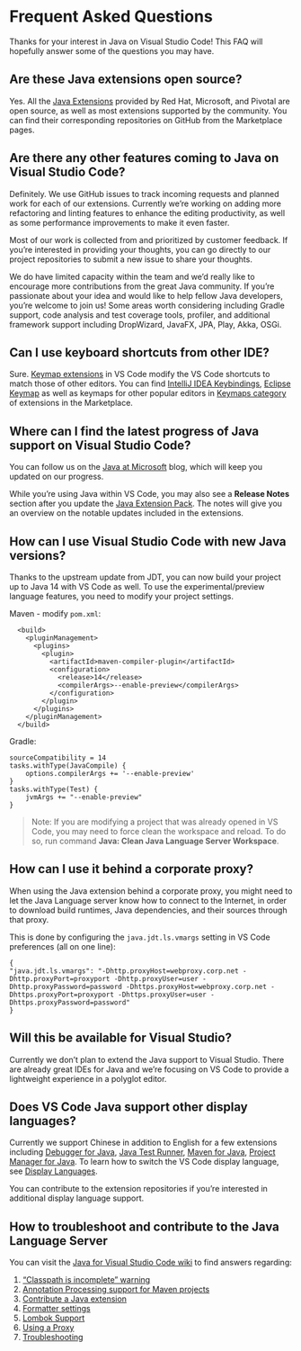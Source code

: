Frequent Asked Questions
========================

Thanks for your interest in Java on Visual Studio Code! This FAQ will hopefully answer some of the questions you may have.

Are these Java extensions open source?
--------------------------------------

Yes. All the [Java Extensions](/docs/java/extensions.md) provided by Red Hat, Microsoft, and Pivotal are open source, as well as most extensions supported by the community. You can find their corresponding repositories on GitHub from the Marketplace pages.

Are there any other features coming to Java on Visual Studio Code?
------------------------------------------------------------------

Definitely. We use GitHub issues to track incoming requests and planned work for each of our extensions. Currently we’re working on adding more refactoring and linting features to enhance the editing productivity, as well as some performance improvements to make it even faster.

Most of our work is collected from and prioritized by customer feedback. If you’re interested in providing your thoughts, you can go directly to our project repositories to submit a new issue to share your thoughts.

We do have limited capacity within the team and we’d really like to encourage more contributions from the great Java community. If you’re passionate about your idea and would like to help fellow Java developers, you’re welcome to join us! Some areas worth considering including Gradle support, code analysis and test coverage tools, profiler, and additional framework support including DropWizard, JavaFX, JPA, Play, Akka, OSGi.

Can I use keyboard shortcuts from other IDE?
--------------------------------------------

Sure. [Keymap extensions](/docs/getstarted/keybindings.md#keymap-extensions) in VS Code modify the VS Code shortcuts to match those of other editors. You can find [IntelliJ IDEA Keybindings](https://marketplace.visualstudio.com/items?itemName=k--kato.intellij-idea-keybindings), [Eclipse Keymap](https://marketplace.visualstudio.com/items?itemName=alphabotsec.vscode-eclipse-keybindings) as well as keymaps for other popular editors in [Keymaps category](https://marketplace.visualstudio.com/search?target=VSCode&category=Keymaps&sortBy=Downloads) of extensions in the Marketplace.

Where can I find the latest progress of Java support on Visual Studio Code?
---------------------------------------------------------------------------

You can follow us on the [Java at Microsoft](https://devblogs.microsoft.com/java/) blog, which will keep you updated on our progress.

While you’re using Java within VS Code, you may also see a **Release Notes** section after you update the [Java Extension Pack](https://marketplace.visualstudio.com/items?itemName=vscjava.vscode-java-pack). The notes will give you an overview on the notable updates included in the extensions.

How can I use Visual Studio Code with new Java versions?
--------------------------------------------------------

Thanks to the upstream update from JDT, you can now build your project up to Java 14 with VS Code as well. To use the experimental/preview language features, you need to modify your project settings.

Maven - modify `pom.xml`:

      <build>
        <pluginManagement>
          <plugins>
            <plugin>
              <artifactId>maven-compiler-plugin</artifactId>
              <configuration>
                <release>14</release>
                <compilerArgs>--enable-preview</compilerArgs>
              </configuration>
            </plugin>
          </plugins>
        </pluginManagement>
      </build>

Gradle:

    sourceCompatibility = 14
    tasks.withType(JavaCompile) {
        options.compilerArgs += '--enable-preview'
    }
    tasks.withType(Test) {
        jvmArgs += "--enable-preview"
    }

> Note: If you are modifying a project that was already opened in VS Code, you may need to force clean the workspace and reload. To do so, run command **Java: Clean Java Language Server Workspace**.

How can I use it behind a corporate proxy?
------------------------------------------

When using the Java extension behind a corporate proxy, you might need to let the Java Language server know how to connect to the Internet, in order to download build runtimes, Java dependencies, and their sources through that proxy.

This is done by configuring the `java.jdt.ls.vmargs` setting in VS Code preferences (all on one line):

    {
    "java.jdt.ls.vmargs": "-Dhttp.proxyHost=webproxy.corp.net -Dhttp.proxyPort=proxyport -Dhttp.proxyUser=user -Dhttp.proxyPassword=password -Dhttps.proxyHost=webproxy.corp.net -Dhttps.proxyPort=proxyport -Dhttps.proxyUser=user -Dhttps.proxyPassword=password"
    }

Will this be available for Visual Studio?
-----------------------------------------

Currently we don’t plan to extend the Java support to Visual Studio. There are already great IDEs for Java and we’re focusing on VS Code to provide a lightweight experience in a polyglot editor.

Does VS Code Java support other display languages?
--------------------------------------------------

Currently we support Chinese in addition to English for a few extensions including [Debugger for Java](https://marketplace.visualstudio.com/items?itemName=vscjava.vscode-java-debug), [Java Test Runner](https://marketplace.visualstudio.com/items?itemName=vscjava.vscode-java-test), [Maven for Java](https://marketplace.visualstudio.com/items?itemName=vscjava.vscode-maven), [Project Manager for Java](https://marketplace.visualstudio.com/items?itemName=vscjava.vscode-java-dependency). To learn how to switch the VS Code display language, see [Display Languages](/docs/getstarted/locales.md).

You can contribute to the extension repositories if you’re interested in additional display language support.

How to troubleshoot and contribute to the Java Language Server
--------------------------------------------------------------

You can visit the [Java for Visual Studio Code wiki](https://github.com/redhat-developer/vscode-java/wiki) to find answers regarding:

1.  [“Classpath is incomplete” warning](https://github.com/redhat-developer/vscode-java/wiki/%22Classpath-is-incomplete%22-warning)
2.  [Annotation Processing support for Maven projects](https://github.com/redhat-developer/vscode-java/wiki/Annotation-Processing-support-for-Maven-projects)
3.  [Contribute a Java extension](https://github.com/redhat-developer/vscode-java/wiki/Contribute-a-Java-Extension)
4.  [Formatter settings](https://github.com/redhat-developer/vscode-java/wiki/Formatter-settings)
5.  [Lombok Support](https://github.com/redhat-developer/vscode-java/wiki/Lombok-support)
6.  [Using a Proxy](https://github.com/redhat-developer/vscode-java/wiki/Using-a-Proxy)
7.  [Troubleshooting](https://github.com/redhat-developer/vscode-java/wiki/Troubleshooting)
